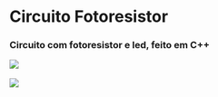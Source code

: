 # Circuito Fotoresistor

<h3>Circuito com fotoresistor e led, feito em C++</h3>
<div>
  <img src="https://github.com/MrSampaio/CircuitoFotoresistor/assets/118141328/e2473332-7cb7-44b8-b492-672974a0f6bd">
  <br>
  <br>
  <img src="https://github.com/MrSampaio/CircuitoFotoresistor/assets/118141328/44df795c-7047-4416-812b-6f83d64cef06">
</div>




